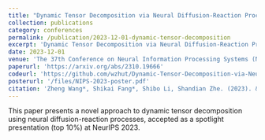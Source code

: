 ```yaml
---
title: "Dynamic Tensor Decomposition via Neural Diffusion-Reaction Processes"
collection: publications
category: conferences
permalink: /publication/2023-12-01-dynamic-tensor-decomposition
excerpt: 'Dynamic Tensor Decomposition via Neural Diffusion-Reaction Processes'
date: 2023-12-01
venue: 'The 37th Conference on Neural Information Processing Systems (NeurIPS 2023)'
paperurl: 'https://arxiv.org/abs/2310.19666'
codeurl: 'https://github.com/wzhut/Dynamic-Tensor-Decomposition-via-Neural-Diffusion-Reaction-Processes'
posterurl: '/files/NIPS-2023-poster.pdf'
citation: 'Zheng Wang*, Shikai Fang*, Shibo Li, Shandian Zhe. (2023). &quot;Dynamic Tensor Decomposition via Neural Diffusion-Reaction Processes.&quot; <i>The 37th Conference on Neural Information Processing Systems (NeurIPS 2023)</i>.'
---
```

This paper presents a novel approach to dynamic tensor decomposition using neural diffusion-reaction processes, accepted as a spotlight presentation (top 10%) at NeurIPS 2023. 
